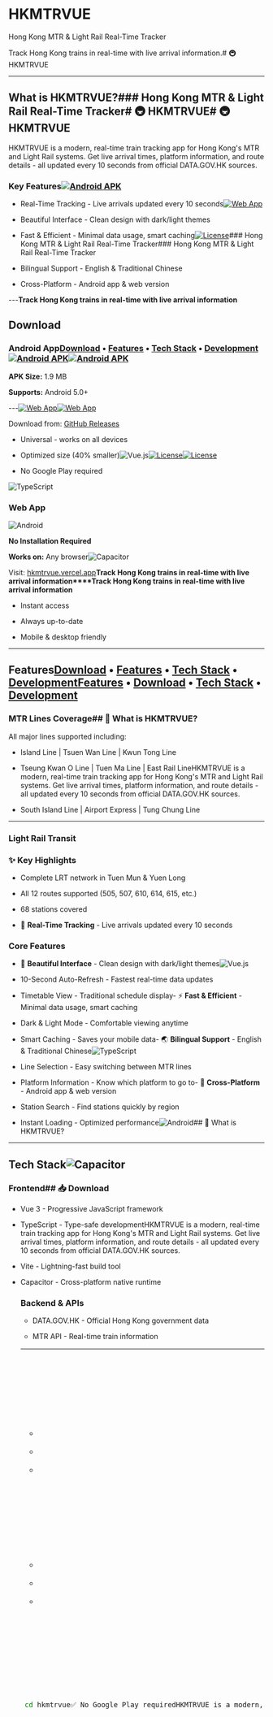 # HKMTRVUE<div align="center"><div align="center"><div align="center">



Hong Kong MTR & Light Rail Real-Time Tracker



Track Hong Kong trains in real-time with live arrival information.# 🚇 HKMTRVUE



---



## What is HKMTRVUE?### Hong Kong MTR & Light Rail Real-Time Tracker# 🚇 HKMTRVUE# 🚇 HKMTRVUE



HKMTRVUE is a modern, real-time train tracking app for Hong Kong's MTR and Light Rail systems. Get live arrival times, platform information, and route details - all updated every 10 seconds from official DATA.GOV.HK sources.



### Key Features[![Android APK](https://img.shields.io/badge/Download-Android%20APK-green?style=for-the-badge&logo=android)](https://github.com/HugoLi0213/hkmtrvue/releases)



- Real-Time Tracking - Live arrivals updated every 10 seconds[![Web App](https://img.shields.io/badge/Launch-Web%20App-blue?style=for-the-badge&logo=google-chrome)](https://hkmtrvue.vercel.app)

- Beautiful Interface - Clean design with dark/light themes

- Fast & Efficient - Minimal data usage, smart caching[![License](https://img.shields.io/badge/License-MIT-yellow?style=for-the-badge)](LICENSE)### Hong Kong MTR & Light Rail Real-Time Tracker### Hong Kong MTR & Light Rail Real-Time Tracker

- Bilingual Support - English & Traditional Chinese

- Cross-Platform - Android app & web version



---**Track Hong Kong trains in real-time with live arrival information**



## Download



### Android App[Download](#-download) • [Features](#-features) • [Tech Stack](#-tech-stack) • [Development](#-development)[![Android APK](https://img.shields.io/badge/Download-Android%20APK-green?style=for-the-badge&logo=android)](https://github.com/HugoLi0213/hkmtrvue/releases)[![Android APK](https://img.shields.io/badge/Download-Android%20APK-green?style=for-the-badge&logo=android)](https://github.com/HugoLi0213/hkmtrvue/releases)



**APK Size:** 1.9 MB  

**Supports:** Android 5.0+

---[![Web App](https://img.shields.io/badge/Launch-Web%20App-blue?style=for-the-badge&logo=google-chrome)](https://hkmtrvue.vercel.app)[![Web App](https://img.shields.io/badge/Launch-Web%20App-blue?style=for-the-badge&logo=google-chrome)](https://hkmtrvue.vercel.app)

Download from: [GitHub Releases](https://github.com/HugoLi0213/hkmtrvue/releases)



- Universal - works on all devices

- Optimized size (40% smaller)![Vue.js](https://img.shields.io/badge/Vue.js-35495E?style=flat&logo=vue.js&logoColor=4FC08D)[![License](https://img.shields.io/badge/License-MIT-yellow?style=for-the-badge)](LICENSE)[![License](https://img.shields.io/badge/License-MIT-yellow?style=for-the-badge)](LICENSE)

- No Google Play required

![TypeScript](https://img.shields.io/badge/TypeScript-007ACC?style=flat&logo=typescript&logoColor=white)

### Web App

![Android](https://img.shields.io/badge/Android-3DDC84?style=flat&logo=android&logoColor=white)

**No Installation Required**  

**Works on:** Any browser![Capacitor](https://img.shields.io/badge/Capacitor-119EFF?style=flat&logo=capacitor&logoColor=white)



Visit: [hkmtrvue.vercel.app](https://hkmtrvue.vercel.app)**Track Hong Kong trains in real-time with live arrival information****Track Hong Kong trains in real-time with live arrival information**



- Instant access</div>

- Always up-to-date

- Mobile & desktop friendly



------



## Features[Download](#-download) • [Features](#-features) • [Tech Stack](#-tech-stack) • [Development](#-development)[Features](#-features) • [Download](#-download) • [Tech Stack](#-tech-stack) • [Development](#-development)



### MTR Lines Coverage## 📱 What is HKMTRVUE?



All major lines supported including:

- Island Line | Tsuen Wan Line | Kwun Tong Line

- Tseung Kwan O Line | Tuen Ma Line | East Rail LineHKMTRVUE is a modern, real-time train tracking app for Hong Kong's MTR and Light Rail systems. Get live arrival times, platform information, and route details - all updated every 10 seconds from official DATA.GOV.HK sources.

- South Island Line | Airport Express | Tung Chung Line

------

### Light Rail Transit

### ✨ Key Highlights

- Complete LRT network in Tuen Mun & Yuen Long

- All 12 routes supported (505, 507, 610, 614, 615, etc.)

- 68 stations covered

- 🚆 **Real-Time Tracking** - Live arrivals updated every 10 seconds

### Core Features

- 🎨 **Beautiful Interface** - Clean design with dark/light themes<img src="https://img.shields.io/badge/Vue.js-35495E?style=flat&logo=vue.js&logoColor=4FC08D" alt="Vue.js"></div>

- 10-Second Auto-Refresh - Fastest real-time data updates

- Timetable View - Traditional schedule display- ⚡ **Fast & Efficient** - Minimal data usage, smart caching

- Dark & Light Mode - Comfortable viewing anytime

- Smart Caching - Saves your mobile data- 🌏 **Bilingual Support** - English & Traditional Chinese<img src="https://img.shields.io/badge/TypeScript-007ACC?style=flat&logo=typescript&logoColor=white" alt="TypeScript">

- Line Selection - Easy switching between MTR lines

- Platform Information - Know which platform to go to- 📱 **Cross-Platform** - Android app & web version

- Station Search - Find stations quickly by region

- Instant Loading - Optimized performance<img src="https://img.shields.io/badge/Android-3DDC84?style=flat&logo=android&logoColor=white" alt="Android">## 📱 What is HKMTRVUE?



------



## Tech Stack<img src="https://img.shields.io/badge/Capacitor-119EFF?style=flat&logo=capacitor&logoColor=white" alt="Capacitor">



### Frontend## 📥 Download

- Vue 3 - Progressive JavaScript framework

- TypeScript - Type-safe developmentHKMTRVUE is a modern, real-time train tracking app for Hong Kong's MTR and Light Rail systems. Get live arrival times, platform information, and route details - all updated every 10 seconds from official DATA.GOV.HK sources.

- Vite - Lightning-fast build tool

- Capacitor - Cross-platform native runtime<table>



### Backend & APIs<tr></div>

- DATA.GOV.HK - Official Hong Kong government data

- MTR API - Real-time train information<td align="center" width="50%">

- Vercel - Web hosting & deployment

### ✨ Key Features

### Mobile

- Android SDK - Native Android support### 📱 Android App

- Gradle - Build automation

- ProGuard - Code optimization & minification---



---**APK Size:** 1.9 MB  



## Development**Supports:** Android 5.0+🚆 **Real-Time Tracking**



### Prerequisites

- Node.js 16+ 

- npm or pnpm[Download Latest Release](https://github.com/HugoLi0213/hkmtrvue/releases)## 📱 What is HKMTRVUE?- Live arrival times updated every 10 seconds

- Android Studio (for Android development)



### Quick Start

✅ Universal - works on all devices  - All MTR lines & Light Rail routes supported

```bash

# Clone repository✅ Optimized size (40% smaller)  

git clone https://github.com/HugoLi0213/hkmtrvue.git

cd hkmtrvue✅ No Google Play requiredHKMTRVUE is a modern, real-time train tracking app for Hong Kong's MTR and Light Rail systems. Get live arrival times, platform information, and route details - all updated every 10 seconds from official DATA.GOV.HK sources.- Platform and direction information



# Install dependencies

npm install

</td>

# Start development server

npm run dev<td align="center" width="50%">



# Build for production### ✨ Key Highlights🎨 **Beautiful Design**

npm run build

```### 🌐 Web App



### Android Development- Clean, modern interface



```bash**No Installation Required**  

# Build web assets

npm run build**Works on:** Any browser- 🚆 **Real-Time Tracking** - Live arrivals updated every 10 seconds- Dark & Light mode support



# Sync with Capacitor

npx cap sync android

[Launch Web App](https://hkmtrvue.vercel.app)- 🎨 **Beautiful Interface** - Clean design with dark/light themes- Responsive for all devices

# Open in Android Studio

npx cap open android



# Or build APK directly✅ Instant access  - ⚡ **Fast & Efficient** - Minimal data usage, works offline

cd android

./gradlew assembleRelease✅ Always up-to-date  

```

✅ Mobile & desktop friendly- 🌏 **Bilingual Support** - English & Traditional Chinese⚡ **Fast & Efficient**

### Project Structure

```

hkmtrvue/

├── src/</td>- 📱 **Cross-Platform** - Android app & web version- No GPS or location services required

│   ├── pages/          # Page components (MTR, LRT, Home)

│   ├── components/     # Reusable UI components</tr>

│   ├── composables/    # Vue composables (theme, data fetching)

│   ├── constants/      # MTR line configurations</table>- Works offline with cached data

│   ├── types/          # TypeScript type definitions

│   └── utils/          # Helper functions

├── android/            # Android native project

├── public/             # Static assets------- Minimal data usage

└── docs/              # Documentation

```



---## 🎯 Features



## Performance



- APK Size: 1.9 MB (40% reduction from 3.2 MB)### 🚇 MTR Lines Coverage## 📥 Download🌏 **Bilingual**

- Load Time: < 2 seconds on 4G

- Data Usage: ~50 KB per minute of useAll major lines supported including:

- Battery Impact: Minimal with smart refresh logic

- Screen Support: All Android devices (phones, tablets, foldables)- **Island Line** | **Tsuen Wan Line** | **Kwun Tong Line**- English & Traditional Chinese



---- **Tseung Kwan O Line** | **Tuen Ma Line** | **East Rail Line**



## Contributing- **South Island Line** | **Airport Express** | **Tung Chung Line**<table>- Automatic language detection



Contributions are welcome! Please feel free to submit a Pull Request.



1. Fork the repository### 🚊 Light Rail Transit<tr>

2. Create your feature branch (`git checkout -b feature/AmazingFeature`)

3. Commit your changes (`git commit -m 'Add some AmazingFeature'`)- Complete LRT network in Tuen Mun & Yuen Long

4. Push to the branch (`git push origin feature/AmazingFeature`)

5. Open a Pull Request- All 12 routes supported (505, 507, 610, 614, 615, etc.)<td align="center" width="50%">---



---- 68 stations covered



## License



This project is licensed under the MIT License - see the LICENSE file for details.### ⚡ Core Features



---- ⏱️ **10-Second Auto-Refresh** - Fastest real-time data updates### 📱 Android App## 📥 Download



## Author- 📊 **Timetable View** - Traditional schedule display



**Hugo Li**- 🌓 **Dark & Light Mode** - Comfortable viewing anytime



- Email: s12332146@gmail.com- 🔄 **Smart Caching** - Saves your mobile data

- GitHub: [@HugoLi0213](https://github.com/HugoLi0213)

- Web: [hkmtrvue.vercel.app](https://hkmtrvue.vercel.app)- 🚇 **Line Selection** - Easy switching between MTR lines**APK Size:** 1.9 MB  ### Android App



---- 🚉 **Platform Information** - Know which platform to go to



## Acknowledgments- 🔍 **Station Search** - Find stations quickly by region**Supports:** Android 5.0+Download the latest APK from [Releases](https://github.com/HugoLi0213/hkmtrvue/releases)



- DATA.GOV.HK - For providing open data APIs- ⚡ **Instant Loading** - Optimized performance

- MTR Corporation - For real-time train information

- Hong Kong Government - For supporting open data initiatives



------



Made with ❤️ in Hong Kong[Download Latest Release](https://github.com/HugoLi0213/hkmtrvue/releases)**Latest Version:** v1.0 (1.9 MB)



⭐ Star this repo if you find it useful!## 🛠️ Tech Stack



[Report Bug](https://github.com/HugoLi0213/hkmtrvue/issues) • [Request Feature](https://github.com/HugoLi0213/hkmtrvue/issues)- ✅ Universal APK - works on all Android devices


### Frontend

- **Vue 3** - Progressive JavaScript framework✅ Universal - works on all devices  - ✅ Optimized size (40% smaller)

- **TypeScript** - Type-safe development

- **Vite** - Lightning-fast build tool✅ Optimized size (40% smaller)  - ✅ Supports Android 5.0+

- **Capacitor** - Cross-platform native runtime

✅ No Google Play required

### Backend & APIs

- **DATA.GOV.HK** - Official Hong Kong government data### Web App

- **MTR API** - Real-time train information

- **Vercel** - Web hosting & deployment</td>Visit **[hkmtrvue.vercel.app](https://hkmtrvue.vercel.app)** in any browser



### Mobile<td align="center" width="50%">

- **Android SDK** - Native Android support

- **Gradle** - Build automation---

- **ProGuard** - Code optimization & minification

### 🌐 Web App

---

## 🎯 Features

## 💻 Development

**No Installation Required**  

### Prerequisites

- Node.js 16+ **Works on:** Any browser<table>

- npm or pnpm

- Android Studio (for Android development)<tr>



### Quick Start[Launch Web App](https://hkmtrvue.vercel.app)<td width="50%">



```bash

# Clone repository

git clone https://github.com/HugoLi0213/hkmtrvue.git✅ Instant access  ### 🚇 MTR Lines Supported

cd hkmtrvue

✅ Always up-to-date  - East Rail Line (ERL)

# Install dependencies

npm install✅ Mobile & desktop friendly- Tuen Ma Line (TML)



# Start development server- Tung Chung Line (TCL)

npm run dev

</td>- Airport Express (AEL)

# Build for production

npm run build</tr>- West Rail Line (WRL)

```

</table>- All other MTR lines

### Android Development



```bash

# Build web assets---</td>

npm run build

<td width="50%">

# Sync with Capacitor

npx cap sync android## 🎯 Features



# Open in Android Studio### 🚊 Light Rail

npx cap open android

### 🚇 MTR Lines Coverage- All LRT routes

# Or build APK directly

cd androidAll major lines supported including:- Real-time arrivals

./gradlew assembleRelease

```- **Island Line** | **Tsuen Wan Line** | **Kwun Tong Line**- Route information



### Project Structure- **Tseung Kwan O Line** | **Tuen Ma Line** | **East Rail Line**- Stop details

```

hkmtrvue/- **South Island Line** | **Airport Express** | **Tung Chung Line**

├── src/

│   ├── pages/          # Page components (MTR, LRT, Home)</td>

│   ├── components/     # Reusable UI components

│   ├── composables/    # Vue composables (theme, data fetching)### 🚊 Light Rail Transit</tr>

│   ├── constants/      # MTR line configurations

│   ├── types/          # TypeScript type definitions- Complete LRT network in Tuen Mun & Yuen Long</table>

│   └── utils/          # Helper functions

├── android/            # Android native project- All 12 routes supported (505, 507, 610, 614, 615, etc.)

├── public/             # Static assets

└── docs/              # Documentation- 68 stations covered### Additional Features

```

- 🔖 Bookmark favorite stations

---

### ⚡ Core Features- 🔄 Auto-refresh every 10 seconds

## 🔧 Configuration

- ⏱️ **10-Second Updates** - Fastest real-time data- 📊 Traditional timetable view

### Build Optimization

The Android APK is optimized with:- 🔖 **Bookmark Stations** - Quick access to favorites- 🎨 Customizable themes

- ✅ Code minification (ProGuard)

- ✅ Resource shrinking- 📊 **Timetable View** - Traditional schedule display- � Mobile-optimized interface

- ✅ Multi-architecture support (ARM, x86)

- ✅ Split APKs for smaller downloads- 🌓 **Dark Mode** - Comfortable viewing anytime

- ✅ Support for all screen sizes

- 📳 **Haptic Feedback** - Enhanced mobile experience---

---

- 🔄 **Smart Caching** - Saves your mobile data

## 📊 Performance

### **Why Use Both Apps Together?**

- **APK Size:** 1.9 MB (40% reduction from 3.2 MB)

- **Load Time:** < 2 seconds on 4G---

- **Data Usage:** ~50 KB per minute of use

- **Battery Impact:** Minimal with smart refresh logic**Google Maps Strengths:**

- **Screen Support:** All Android devices (phones, tablets, foldables)

## 🛠️ Tech Stack- 🚶‍♂️ Walking/driving directions to stations

---

- 🗺️ Overview of entire Hong Kong transit network  

## 🤝 Contributing

### Frontend- 📍 Station locations and nearby landmarks

Contributions are welcome! Please feel free to submit a Pull Request.

- **Vue 3** - Progressive JavaScript framework- 🏢 Integration with restaurants, hotels, attractions

1. Fork the repository

2. Create your feature branch (`git checkout -b feature/AmazingFeature`)- **TypeScript** - Type-safe development

3. Commit your changes (`git commit -m 'Add some AmazingFeature'`)

4. Push to the branch (`git push origin feature/AmazingFeature`)- **Vite** - Lightning-fast build tool**HKMTRVUE Strengths:**

5. Open a Pull Request

- **Capacitor** - Cross-platform native runtime- 🚇 Real-time train schedules & arrival times in traditional timetable view (updated every 10 seconds)

---

- 🚉 Platform and direction information

## 📝 License

### Backend & APIs- ⏱️ Exact waiting times and train frequencies

This project is licensed under the MIT License - see the [LICENSE](LICENSE) file for details.

- **DATA.GOV.HK** - Official Hong Kong government data- 📱 Lightweight frontend web app - no installation or GPS required

---

- **MTR API** - Real-time train information

## 👤 Author

- **Vercel** - Web hosting & deployment### **Combined Workflow Examples**

**Hugo Li**

### **Combined Workflow Examples**

- 📧 Email: s12332146@gmail.com

- 🐙 GitHub: [@HugoLi0213](https://github.com/HugoLi0213)### Mobile

- 🌐 Web: [hkmtrvue.vercel.app](https://hkmtrvue.vercel.app)

- **Android SDK** - Native Android support#### **Tourist Journey: Airport to Tsim Sha Tsui**

---

- **Gradle** - Build automation```

## 🙏 Acknowledgments

- **ProGuard** - Code optimizationStep 1: Use Google Maps

- **DATA.GOV.HK** - For providing open data APIs

- **MTR Corporation** - For real-time train information🗺️ Search "Hong Kong Airport to Tsim Sha Tsui"

- **Hong Kong Government** - For supporting open data initiatives

---🚶‍♂️ Follow walking directions to Airport Express platform

---



<div align="center">

## 💻 DevelopmentStep 2: Use HKMTRVUE  

**Made with ❤️ in Hong Kong**

🚇 Check Airport Express real-time arrivals

⭐ Star this repo if you find it useful!

### Prerequisites⏱️ See next train in 8 minutes, then 18 minutes

[Report Bug](https://github.com/HugoLi0213/hkmtrvue/issues) • [Request Feature](https://github.com/HugoLi0213/hkmtrvue/issues)

- Node.js 16+ 🚉 Confirm Platform 1 for Hong Kong/Kowloon direction

</div>

- npm or pnpm

- Android Studio (for Android development)Step 3: During Journey

📱 Use HKMTRVUE to check Kowloon Station arrival time

### Quick Start🔄 Plan transfer to Tsuen Wan Line



```bashStep 4: Final Destination

# Clone repository🗺️ Use Google Maps for walking directions from Tsim Sha Tsui Station to hotel

git clone https://github.com/HugoLi0213/hkmtrvue.git```

cd hkmtrvue

#### **Daily Commute: Sha Tin to Central**

# Install dependencies```

npm installStep 1: Check Schedule

📱 Open HKMTRVUE → Select Sha Tin Station (East Rail Line)

# Start development server⏰ Next train: 3 minutes, then 6 minutes, then 9 minutes

npm run dev

Step 2: Navigate to Station  

# Build for production🗺️ Google Maps → "Directions to Sha Tin MTR Station"

npm run build🚶‍♂️ 5-minute walk → Perfect timing to catch the 6-minute train

```

Step 3: Monitor Journey

### Android Development📱 HKMTRVUE → Check real-time arrival at Admiralty for transfer

🔄 Transfer to Island Line for Central

```bash```

# Build web assets

npm run build#### **Light Rail Journey: Tuen Mun to Yuen Long**

```

# Sync with CapacitorStep 1: Route Planning

npx cap sync android🗺️ Google Maps → Overview of LRT network and stations

📍 Find nearest LRT stop to your current location

# Open in Android Studio

npx cap open androidStep 2: Real-time Information

📱 HKMTRVUE → Select LRT station (e.g., Tuen Mun Town Centre)  

# Or build APK directly🚊 Route 610: 4 minutes | Route 615: 7 minutes | Route 614: 12 minutes

cd android✅ Choose Route 610 for fastest journey

./gradlew assembleRelease

```Step 3: Destination Navigation

🗺️ Google Maps → Walking directions from Yuen Long LRT station

### Project Structure```

```

hkmtrvue/## ✨ Key Features

├── src/

│   ├── pages/          # Page components## ✨ HKMTRVUE Features

│   ├── components/     # Reusable components

│   ├── composables/    # Vue composables- 🚇 **Real-time MTR & LRT schedules & arrival times** in traditional timetable view for all Hong Kong lines (updated every 10 seconds)

│   ├── constants/      # Configuration data- 🕐 **Live train schedules** showing next 3-4 arrivals with exact timing

│   ├── types/          # TypeScript types- 🚉 **Platform and direction information** so you know exactly where to go

│   └── utils/          # Helper functions- 📱 **Mobile-optimized frontend web app** - no installation, GPS, or location services required, works in any browser

├── android/            # Android native project- ⚡ **10-second refresh rate** - fastest real-time data in Hong Kong

├── public/             # Static assets- 🌐 **Bilingual support** (English/Traditional Chinese) for all users

└── docs/              # Documentation- 💾 **Bookmark favorite stations** for quick access to frequently used routes

```- 🌙 **Dark mode support** for comfortable viewing day and night

- 📳 **Haptic feedback** for enhanced mobile experience

---- 🔄 **Auto-refresh technology** with smart caching to save your data



## 🔧 Configuration## 🚀 Technical Excellence & Hong Kong-Specific Optimizations



### Environment Variables### **Data Sources & Reliability**

Create a `.env` file for custom configuration:- **Official Government APIs**: Direct integration with DATA.GOV.HK transport endpoints

```env- **MTR Corporation Data**: Real-time train schedules from MTR's official systems

VITE_API_BASE_URL=https://rt.data.gov.hk/v1/transport/mtr- **10-Second Refresh Cycle**: Perfectly tuned for Hong Kong's high-frequency train service

VITE_REFRESH_INTERVAL=10000- **Resilient Error Handling**: Exponential backoff and retry mechanisms for Hong Kong's mobile network conditions

```

### **Hong Kong Transit System Coverage**

### Build Optimization#### **MTR Lines Supported:**

The Android APK is optimized with:- 🔵 **Island Line** (港島綫): Chai Wan ↔ Kennedy Town

- ✅ Code minification (ProGuard)- 🔴 **Tsuen Wan Line** (荃灣綫): Tsuen Wan ↔ Central  

- ✅ Resource shrinking- 🟢 **Kwun Tong Line** (觀塘綫): Tiu Keng Leng ↔ Whampoa

- ✅ Multi-architecture support (ARM, x86)- 🟣 **Tseung Kwan O Line** (將軍澳綫): Po Lam/LOHAS Park ↔ North Point

- ✅ Split APKs for smaller downloads- 🟤 **Tuen Ma Line** (屯馬綫): Tuen Mun ↔ Wu Kai Sha

- 🔵 **East Rail Line** (東鐵綫): Lo Wu/Lok Ma Chau ↔ Admiralty

---- 🟡 **South Island Line** (南港島綫): South Horizons ↔ Admiralty

- 🟢 **Airport Express** (機場快綫): AsiaWorld Expo ↔ Hong Kong

## 📊 Performance- 🟠 **Tung Chung Line** (東涌綫): Tung Chung ↔ Hong Kong



- **APK Size:** 1.9 MB (40% reduction from 3.2 MB)#### **Light Rail Transit (LRT) Coverage:**

- **Load Time:** < 2 seconds on 4G- 🔴 **Complete LRT Network** in Tuen Mun and Yuen Long districts

- **Data Usage:** ~50 KB per minute of use- **68 LRT Stations** across New Territories West

- **Battery Impact:** Minimal with smart refresh logic- **12 LRT Route Numbers** (505, 507, 610, 614, 614P, 615, 615P, 705, 706, 751, 751P, 761P)



---### **Integration with Hong Kong's Digital Ecosystem**



## 🤝 Contributing#### **Google Maps Connectivity**

```javascript

Contributions are welcome! Please feel free to submit a Pull Request.// Seamless integration flow:

1. 🗺️ Google Maps → Find directions to nearest MTR/LRT stations  

1. Fork the repository2. 🚇 HKMTRVUE App → Manual station selection (no GPS required) for real-time timetable view

2. Create your feature branch (`git checkout -b feature/AmazingFeature`)3. ⏰ Traditional Timetable Design → Clear scheduled times and live arrival information

3. Commit your changes (`git commit -m 'Add some AmazingFeature'`)4. 🕐 Smart Timing → Combine walking time + wait time + travel time

4. Push to the branch (`git push origin feature/AmazingFeature`)5. 📱 Browser-based → Direct handoff between Google Maps and HKMTRVUE web app

5. Open a Pull Request```



---#### **Why This Matters for Hong Kong Users**

- **Density-Optimized**: Hong Kong has the world's highest concentration of MTR stations - this app helps navigate the complexity

## 📝 License- **Transfer Intelligence**: Multi-line journeys are common in HK - smart transfer suggestions save time

- **Rush Hour Optimization**: Real-time data crucial during Hong Kong's intense peak hours (7-9 AM, 6-8 PM)

This project is licensed under the MIT License - see the [LICENSE](LICENSE) file for details.- **Tourist-Friendly**: Essential for visitors navigating Hong Kong's extensive transit network

- **Weather-Aware Planning**: Indoor connections mapped for Hong Kong's rainy season and summer heat

---

#### **Real-World Use Cases in Hong Kong**

## 👤 Author

**Scenario 1: Daily Commuter (Sha Tin → Central)**

**Hugo Li**```

Morning Routine with HKMTRVUE:

- 📧 Email: s12332146@gmail.com1. Check app at home → See East Rail delays/normal service

- 🐙 GitHub: [@HugoLi0213](https://github.com/HugoLi0213)2. Google Maps integration → Walking route to Sha Tin Station  

- 🌐 Web: [hkmtrvue.vercel.app](https://hkmtrvue.vercel.app)3. Real-time platform info → Platform 1 or 2 for southbound trains

4. Transfer optimization → Best route via Admiralty or direct to Central

---5. Arrival prediction → Exact ETA at Central for meeting planning

```

## 🙏 Acknowledgments

**Scenario 2: Tourist Journey (Airport → Tsim Sha Tsui)**

- **DATA.GOV.HK** - For providing open data APIs```

- **MTR Corporation** - For real-time train informationVisitor Experience:

- **Hong Kong Government** - For supporting open data initiatives1. Land at Hong Kong Airport → Open HKMTRVUE web app (no download needed)

2. Airport Express timing → Real-time departures every 10-15 minutes

---3. Kowloon Station arrival → Transfer guidance to Tsuen Wan Line

4. Google Maps handoff → Walking directions in Tsim Sha Tsui

<div align="center">5. Return journey planning → Bookmark favorite stations for later

```

**Made with ❤️ in Hong Kong**

**Scenario 3: Light Rail User (Tuen Mun → Yuen Long)**

⭐ Star this repo if you find it useful!```

New Territories Navigation:

</div>1. Complex LRT network → 12 different route numbers, multiple platforms

2. Real-time platform display → Which route arrives first
3. Transfer optimization → Direct route vs. faster connection
4. Google Maps integration → Last-mile connection to final destination
5. Service disruption alerts → Alternative routing during maintenance
```

## 🔄 Technical Architecture & Performance

### **Real-Time Data Pipeline**
```typescript
// Optimized for Hong Kong's mobile network conditions
const CACHE_DURATION = 10000 // 10 seconds - matches MTR frequency
const MAX_RETRIES = 3        // Handles network congestion
const API_ENDPOINTS = {
  MTR: 'https://rt.data.gov.hk/v1/transport/mtr/getSchedule.php',
  LRT: 'https://rt.data.gov.hk/v1/transport/mtr/lrt/getSchedule'
}
```

### **Hong Kong-Specific Optimizations**
- **Network Resilience**: Handles Hong Kong's underground mobile coverage gaps
- **Bilingual Data Processing**: Seamless Chinese/English station name handling  
- **Local Time Accuracy**: Hong Kong timezone (UTC+8) precision for arrival predictions
- **Mobile Data Efficiency**: Minimized API calls for Hong Kong's expensive mobile data plans

## Project Structure

```
src/
├── App.vue                          # Main app component with routing logic
├── main.ts                          # Vue app entry point
├── pages/                           # Page components
│   ├── MtrTrain/
│   │   └── MtrTrain.vue            # Main MTR train page with real-time data
│   ├── LightRail/
│   │   └── LightRail.vue           # Light Rail transit page
│   ├── Home/
│   │   └── Home.vue                # Home page component
│   └── BusEta/
│       └── BusEta.vue              # Bus ETA page (placeholder)
├── components/                      # Reusable UI components
│   ├── settings/
│   │   ├── PersonalizeDialog.vue   # Settings modal dialog
│   │   └── OptionsList.vue         # Simplified settings buttons
│   ├── icons/                      # SVG icon components
│   │   ├── BackspaceIcon.vue
│   │   ├── ClearIcon.vue
│   │   └── CloseIcon.vue
│   ├── route-board/                # Route selection components
│   │   ├── BoardTabbar.vue         # Tab navigation
│   │   ├── RouteInputPad.vue       # Route input interface
│   │   └── SwipeableRoutesBoard.vue # Swipeable route board
│   └── route-eta/                  # ETA display components
│       ├── RouteHeader.vue         # Route information header
│       ├── StopAccordionList.vue   # Expandable stop list
│       └── TimeTableButton.vue     # Timetable access button
├── composables/                     # Vue 3 composable functions
│   ├── useMtrData.ts               # MTR API data fetching logic
│   ├── useFavoriteStations.ts      # Bookmark management
│   ├── useTheme.ts                 # Dark/light theme handling
│   └── useNetworkStatus.ts         # Network connectivity monitoring
├── constants/
│   └── mtrLines.ts                 # MTR line configurations and station data
├── types/
│   └── train.ts                    # TypeScript interfaces for train data
└── utils/
    ├── index.ts                    # Utility functions (distance, formatting)
    └── tests/
        └── searchRouteHelpers.ts   # Helper functions for route search
```

### Key Dependencies and Data Flow

#### Data Fetching (`useMtrData.ts`)
- **Used by**: `MtrTrain.vue`, `LightRail.vue`
- **Purpose**: Fetches real-time train arrival data from DATA.GOV.HK APIs
- **Features**: 10-second caching, retry logic, error handling
- **APIs**: 
  - MTR: `https://rt.data.gov.hk/v1/transport/mtr/getSchedule.php`
  - LRT: `https://rt.data.gov.hk/v1/transport/mtr/lrt/getSchedule`

#### Theme Management (`useTheme.ts`)
- **Used by**: `App.vue` (global), all components inherit
- **Purpose**: Manages dark/light mode, font sizes, color schemes
- **Features**: System preference detection, localStorage persistence
- **CSS Variables**: Dynamically sets CSS custom properties for theming

#### Favorite Stations (`useFavoriteStations.ts`)
- **Used by**: Station selection components, route displays
- **Purpose**: Manages user's bookmarked stations
- **Storage**: localStorage with JSON serialization

#### Network Status (`useNetworkStatus.ts`)
- **Used by**: Data fetching components for connection monitoring
- **Purpose**: Monitors online/offline status and connection quality
- **Features**: Connection type detection (2G, 3G, 4G, etc.)

#### Station Configuration (`mtrLines.ts`)
- **Used by**: All MTR-related components
- **Purpose**: Central configuration for all MTR lines and stations
- **Data**: Line colors, station names (Chinese/English), terminus information

#### Type Definitions (`train.ts`)
- **Used by**: All components handling train data
- **Purpose**: TypeScript interfaces for type safety
- **Interfaces**: `TrainArrival`, `StationData`, `LineConfig`, etc.

## Development Notes

- **Clean Architecture**: Removed all legacy React components and unnecessary files
- **Mobile-First Design**: Container max-width of 480px, centered layout like HKBUS.APP
- **Simplified Settings**: Converted complex React settings to simple button-based interface
- **TypeScript Support**: Full type safety with proper interfaces and type definitions

## Installation

1. Clone the repository:
```bash
git clone https://github.com/HugoLi0213/HKMTRVUE.git
cd HKMTRVUE
```

2. Install dependencies:
```bash
npm install
```

3. Start development server:
```bash
npm run dev
```

4. Build for production:
```bash
npm run build
```

## API Data Source

This app uses real-time data from:
- **DATA.GOV.HK** - Hong Kong Government's open data platform
- MTR real-time arrival API endpoints

## Mobile UI Design

The app features a mobile-centered design similar to HKBUS.APP:
- Maximum container width of 480px
- Centered layout on larger screens
- Touch-friendly button sizes
- Smooth animations and transitions
- Card-based design with subtle shadows

## Settings Features

- **🔄 App Updates**: Force refresh service worker
- **🛠️ Database Updates**: Renew route database  
- **🌙 Dark Mode**: Switch between light/dark themes
- **📳 Vibration**: Enable/disable haptic feedback
- **📋 Bookmark Management**: Save and organize favorite stations
- **🎨 Traditional Timetable View**: Classic scheduled timetable design for easy reading

## Contributing

1. Fork the repository
2. Create a feature branch
3. Commit your changes
4. Push to the branch
5. Create a Pull Request

## Author

**Hugo**  
📧 Email: s12332146@gmail.com  
🐙 GitHub: [HugoLi0213](https://github.com/HugoLi0213)

## 📚 Documentation & Scripts

### 📖 Documentation
For detailed documentation, please visit the [docs](./docs) folder:

**Quick Links:**
- 📱 [Android APK Build Guide](./docs/ANDROID_APK_BUILD_GUIDE.md) - Build Android APK
- 📲 [APK Installation Guide](./docs/APK_INSTALLATION_GUIDE.md) - Install on devices
- 🧠 [Peak Hour Quickstart](./docs/PEAK_HOUR_QUICKSTART.md) - Get started with AI predictions
- ✨ [Features Summary](./docs/FEATURES_QUICK_SUMMARY.md) - All features overview
- 🧪 [Test Report](./docs/STATION_DISPLAY_TEST_REPORT.md) - 74+ tests, 100% pass rate

**[📖 View Complete Documentation Index →](./docs/README.md)**

### 🛠️ Build & Automation Scripts
All build and deployment scripts are in the [scripts](./scripts) folder:

**Quick Commands:**
```bash
# Build Android APK
cd scripts
build-apk.cmd

# Check build status
check-apk-status.cmd

# Run tests
run-all-tests.cmd

# Deploy to production
deploy.cmd
```

**[🛠️ View All Scripts →](./scripts/README.md)**

### 📁 Project Structure
For complete project organization, see [PROJECT_STRUCTURE.md](./PROJECT_STRUCTURE.md)

## License

This project is open source and available under the Apache License
                           Version 2.0

## Acknowledgments

- Hong Kong MTR Corporation for providing public transportation,also data display like:https://www.mtr.com.hk/ch/customer/services/timetable_detail_weekday.html for UI 's reference
- DATA.GOV.HK for open data APIs
- HKBUS.APP for design inspiration
- https://github.com/sammyfung/mtrtrain for code & design 's reference,API reference,data reuse.
